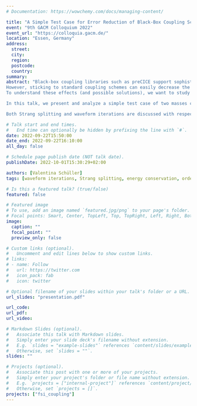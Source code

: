 ```yaml
---
# Documentation: https://wowchemy.com/docs/managing-content/

title: "A Simple Test Case for Error Reduction of Black-Box Coupling Schemes"
event: "9th GACM Colloquium 2022"
event_url: "https://colloquia.gacm.de/"
location: "Essen, Germany"
address:
  street:
  city:
  region:
  postcode:
  country:
summary:
abstract: "Black-box coupling libraries such as preCICE support sophisticated methods to enable accurate and efficient multiphysics simulations (e.g., regarding data mapping or coupling scheme acceleration).
However, sticking to standard coupling schemes can easily decrease the achievable convergence order of the numerical solution, specifically with respect to time integration; a phenomenon we call order degradation.
To understand these effects (and possible solutions), we want to study specifically the interaction of coupling schemes and time integration methods. <p>

In this talk, we present and analyze a simple test case of two masses connected with springs; we use it to isolate the impact of the coupling scheme on the overall accuracy and energy conservation of a partitioned simulation. We show issues arising for combinations of traditionally used coupling schemes and common time integration methods. We demonstrate that these two components interact with each other, which can lead to surprisingly good and bad results. Continuing the analysis, we confirm how Strang splitting and waveform iterations can reduce or even prevent order degradation. Additionally, we analyze their impact on energy conservation. <p>

Both Strang splitting and waveform iterations are discussed with respect to their applicability in full-scale multiphysics applications. We finally give an outlook on an extension of the test case to study the convergence of waveform iterations for subcycling and multirate time stepping. This enables us to also cover applications with a multiscale characteristic."

# Talk start and end times.
#   End time can optionally be hidden by prefixing the line with `#`.
date: 2022-09-22T15:50:00
date_end: 2022-09-22T16:10:00
all_day: false

# Schedule page publish date (NOT talk date).
publishDate: 2022-10-01T15:30:29+02:00

authors: [Valentina Schüller]
tags: [waveform iterations, Strang splitting, energy conservation, order degradation]

# Is this a featured talk? (true/false)
featured: false

# Featured image
# To use, add an image named `featured.jpg/png` to your page's folder. 
# Focal points: Smart, Center, TopLeft, Top, TopRight, Left, Right, BottomLeft, Bottom, BottomRight.
image:
  caption: ""
  focal_point: ""
  preview_only: false

# Custom links (optional).
#   Uncomment and edit lines below to show custom links.
# links:
# - name: Follow
#   url: https://twitter.com
#   icon_pack: fab
#   icon: twitter

# Optional filename of your slides within your talk's folder or a URL.
url_slides: "presentation.pdf"

url_code:
url_pdf:
url_video:

# Markdown Slides (optional).
#   Associate this talk with Markdown slides.
#   Simply enter your slide deck's filename without extension.
#   E.g. `slides = "example-slides"` references `content/slides/example-slides.md`.
#   Otherwise, set `slides = ""`.
slides: ""

# Projects (optional).
#   Associate this post with one or more of your projects.
#   Simply enter your project's folder or file name without extension.
#   E.g. `projects = ["internal-project"]` references `content/project/deep-learning/index.md`.
#   Otherwise, set `projects = []`.
projects: ["fsi_coupling"]
---
```

